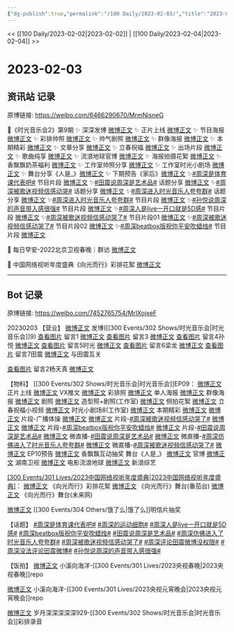 ```yaml
---
{"dg-publish":true,"permalink":"/100 Daily/2023-02-03/","title":"2023-02-03","created":"2023-02-04T18:44:53.000+08:00","updated":"2023-02-26T00:50:22.000+08:00"}
---
```



<< [[100 Daily/2023-02-02\|2023-02-02]] | [[100 Daily/2023-02-04\|2023-02-04]] >>

# 2023-02-03

## 资讯站 记录

原博链接: https://weibo.com/6466290670/MrmNisneG

💫《时光音乐会2》第9期
✨ 深深发博 [微博正文](https://m.weibo.cn/6466290670/4865148864696182)
✨ 正片上线 [微博正文](https://m.weibo.cn/6466290670/4865179277329952)
✨ 节目海报 [微博正文](https://m.weibo.cn/6466290670/4865062990778237)
✨ 彩排帅照 [微博正文](https://m.weibo.cn/6466290670/4865140169901736)
✨ 帅气剧照 [微博正文](https://m.weibo.cn/6466290670/4865033203615182)
✨ 群像海报 [微博正文](https://m.weibo.cn/6466290670/4865138500568662)
✨ 本期精彩 [微博正文](https://m.weibo.cn/6466290670/4865015829761107)
✨ 文章分享 [微博正文](https://m.weibo.cn/6466290670/4865022477472061)
✨ 立春祝福 [微博正文](https://m.weibo.cn/6466290670/4865090714866886)
✨ 出场片段 [微博正文](https://m.weibo.cn/6466290670/4865192499088653)
✨ 歌曲纯享 [微博正文](https://m.weibo.cn/6466290670/4865193735363635)
✨ 流浪地球官博 [微博正文](https://m.weibo.cn/6466290670/4865151293719058)
✨ 海报拍摄花絮 [微博正文](https://m.weibo.cn/6466290670/4865066761715867)
✨ 香飘飘奶茶福利 [微博正文](https://m.weibo.cn/6466290670/4865183636524114)
✨ 工作室帅照分享 [微博正文](https://m.weibo.cn/6466290670/4865182734222911)
✨ 工作室时光小剧场 [微博正文](https://m.weibo.cn/6466290670/4865124979183115)
✨ 舞台分享《人是_》[微博正文](https://m.weibo.cn/6466290670/4865147191430073)
✨ 下期预告《家后》[微博正文](https://m.weibo.cn/6466290670/4865189919332358)
✨[#周深是体育课代表吧#](https://s.weibo.com/weibo?q=%23%E5%91%A8%E6%B7%B1%E6%98%AF%E4%BD%93%E8%82%B2%E8%AF%BE%E4%BB%A3%E8%A1%A8%E5%90%A7%23) 节目片段 [微博正文](https://m.weibo.cn/6466290670/4865003296918826)
✨[#田震说周深是艺术品#](https://s.weibo.com/weibo?q=%23%E7%94%B0%E9%9C%87%E8%AF%B4%E5%91%A8%E6%B7%B1%E6%98%AF%E8%89%BA%E6%9C%AF%E5%93%81%23) 话题分享 [微博正文](https://m.weibo.cn/6466290670/4865148235546978)
✨[#周深被歌迷视频信感动哭#](https://s.weibo.com/weibo?q=%23%E5%91%A8%E6%B7%B1%E8%A2%AB%E6%AD%8C%E8%BF%B7%E8%A7%86%E9%A2%91%E4%BF%A1%E6%84%9F%E5%8A%A8%E5%93%AD%23) 话题分享 [微博正文](https://m.weibo.cn/6466290670/4865149116093077)
✨[#周深进入时光音乐人夸夸群#](https://s.weibo.com/weibo?q=%23%E5%91%A8%E6%B7%B1%E8%BF%9B%E5%85%A5%E6%97%B6%E5%85%89%E9%9F%B3%E4%B9%90%E4%BA%BA%E5%A4%B8%E5%A4%B8%E7%BE%A4%23) 话题分享
[微博正文](https://m.weibo.cn/6466290670/4865148475674125)
✨[#周深进入时光音乐人夸夸群#](https://s.weibo.com/weibo?q=%23%E5%91%A8%E6%B7%B1%E8%BF%9B%E5%85%A5%E6%97%B6%E5%85%89%E9%9F%B3%E4%B9%90%E4%BA%BA%E5%A4%B8%E5%A4%B8%E7%BE%A4%23) 节目片段
[微博正文](https://m.weibo.cn/6466290670/4865151550096541)
✨[#孙悦说周深的声音带入感很强#](https://s.weibo.com/weibo?q=%23%E5%AD%99%E6%82%A6%E8%AF%B4%E5%91%A8%E6%B7%B1%E7%9A%84%E5%A3%B0%E9%9F%B3%E5%B8%A6%E5%85%A5%E6%84%9F%E5%BE%88%E5%BC%BA%23) 节目片段
[微博正文](https://m.weibo.cn/6466290670/4865199125567015)
✨[#周深人是live一开口就是5D感#](https://s.weibo.com/weibo?q=%23%E5%91%A8%E6%B7%B1%E4%BA%BA%E6%98%AFlive%E4%B8%80%E5%BC%80%E5%8F%A3%E5%B0%B1%E6%98%AF5D%E6%84%9F%23) 节目片段
[微博正文](https://m.weibo.cn/6466290670/4865152853215945)
✨[#周深被歌迷视频信感动哭了#](https://s.weibo.com/weibo?q=%23%E5%91%A8%E6%B7%B1%E8%A2%AB%E6%AD%8C%E8%BF%B7%E8%A7%86%E9%A2%91%E4%BF%A1%E6%84%9F%E5%8A%A8%E5%93%AD%E4%BA%86%23) 节目片段01
[微博正文](https://m.weibo.cn/6466290670/4865151771347374)
✨[#周深被歌迷视频信感动哭了#](https://s.weibo.com/weibo?q=%23%E5%91%A8%E6%B7%B1%E8%A2%AB%E6%AD%8C%E8%BF%B7%E8%A7%86%E9%A2%91%E4%BF%A1%E6%84%9F%E5%8A%A8%E5%93%AD%E4%BA%86%23) 节目片段02
[微博正文](https://m.weibo.cn/6466290670/4865180690811635)
✨[#周深beatbox版祝你平安吹蜡烛#](https://s.weibo.com/weibo?q=%23%E5%91%A8%E6%B7%B1beatbox%E7%89%88%E7%A5%9D%E4%BD%A0%E5%B9%B3%E5%AE%89%E5%90%B9%E8%9C%A1%E7%83%9B%23) 节目片段
[微博正文](https://m.weibo.cn/6466290670/4865138895356852)

💫 每日早安-2022北京卫视春晚｜群访
[微博正文](https://m.weibo.cn/6466290670/4864981122155986)

💫 中国网络视听年度盛典《向光而行》彩排花絮
[微博正文](https://m.weibo.cn/6466290670/4865092636377978)

---
## Bot 记录

原博链接: https://weibo.com/7452765754/MrlXojxeF

20230203
【营业】
[微博正文](http://weibo.com/1736988591/MrkKuzwko) 发博([[300 Events/302 Shows/时光音乐会\|时光音乐会]]9)
[查看图片](https://wx1.sinaimg.cn/large/0088n2Pggy1haqo7ntjm8j30u010cjv1.jpg) 留言1 [微博正文](http://weibo.com/1736988591/MqhaKzQtr)
[查看图片](https://wx3.sinaimg.cn/large/0088n2Pggy1haqo8hpjhsj30u0106gpa.jpg) 留言3 [微博正文](http://weibo.com/1736988591/MqhaKzQtr)
[查看图片](https://wx3.sinaimg.cn/large/0088n2Pggy1haqo58sf5wj30u010lwjm.jpg) 留言4孙悦 [微博正文](http://weibo.com/1228131382/Mrl1FgfaL)
[查看图片](https://wx1.sinaimg.cn/large/0088n2Pggy1haqo5datgrj30u01dkdmh.jpg) 留言5时光 [微博正文](http://weibo.com/7703778879/MrkGP9x8E)
[查看图片](https://wx2.sinaimg.cn/large/0088n2Pggy1haqo51e33kj30uj0u078b.jpg) 留言6梁龙 [微博正文](http://weibo.com/7340911441/MrkW1qE1T)
[查看图片](https://wx2.sinaimg.cn/large/0088n2Pggy1haqo4vci0zj30u0135gqs.jpg) 留言7田震 [微博正文](http://weibo.com/1195230942/Mrl7OsmRb)
与田震互关

[查看图片](https://wx3.sinaimg.cn/large/0088n2Pggy1haqo7fhbw0j30yi11nwpe.jpg) 留言2杨天真 [微博正文](http://weibo.com/1644165201/MrhSpx2bQ)

【物料】
[[300 Events/302 Shows/时光音乐会\|时光音乐会]]EP09：
[微博正文](https://weibo.com/7703778879/Mrlic1em5) 正片上线
[微博正文](http://weibo.com/6466290670/MrhwXvlP7) VX推文
[微博正文](http://weibo.com/7478855230/MrktUBOnf) 彩排照
[微博正文](https://weibo.com/7703778879/Mriurh0an) 单人海报
[微博正文](http://weibo.com/7703778879/Mrkmx9pHz) 群像海报
[微博正文](http://weibo.com/7703778879/MrhHJlfZz) 剧照
[微博正文](http://weibo.com/7478855230/MrlFru56F) 造型照+剧照(工作室)
[微博正文](http://weibo.com/5337758780/MriEa6q4Q) 侧拍花絮
[微博正文](https://weibo.com/7703778879/Mrjha6058) 立春祝福小视频
[微博正文](http://weibo.com/7478855230/Mrk5mtMip) 时光小剧场8(工作室)
[微博正文](https://weibo.com/7703778879/MrhjpuJEV) 本期精彩
[微博正文](http://weibo.com/1266269835/MrgHXdrni) [微博正文](https://weibo.com/5883814680/MrgFu8tw7) 片段-广播体操
[微博正文](http://weibo.com/2110705772/MrkId4qBB) [微博正文](http://weibo.com/6525010965/MrkUynKnf) 片段-[#周深被歌迷视频信感动哭了#](https://s.weibo.com/weibo?q=%23%E5%91%A8%E6%B7%B1%E8%A2%AB%E6%AD%8C%E8%BF%B7%E8%A7%86%E9%A2%91%E4%BF%A1%E6%84%9F%E5%8A%A8%E5%93%AD%E4%BA%86%23)
[微博正文](https://weibo.com/2110705772/MrkVTu7rh) [微博正文](https://weibo.com/1867028705/MrklHrI2X) 片段-[#周深beatbox版祝你平安吹蜡烛#](https://s.weibo.com/weibo?q=%23%E5%91%A8%E6%B7%B1beatbox%E7%89%88%E7%A5%9D%E4%BD%A0%E5%B9%B3%E5%AE%89%E5%90%B9%E8%9C%A1%E7%83%9B%23)
[微博正文](https://weibo.com/2110705772/MrkHs7CM3) 片段-[#田震说周深是艺术品#](https://s.weibo.com/weibo?q=%23%E7%94%B0%E9%9C%87%E8%AF%B4%E5%91%A8%E6%B7%B1%E6%98%AF%E8%89%BA%E6%9C%AF%E5%93%81%23)
[微博正文](https://weibo.com/7703778879/MrkKtaoiA) 微直播-[#田震说周深是艺术品#](https://s.weibo.com/weibo?q=%23%E7%94%B0%E9%9C%87%E8%AF%B4%E5%91%A8%E6%B7%B1%E6%98%AF%E8%89%BA%E6%9C%AF%E5%93%81%23)
[微博正文](https://weibo.com/7703778879/MrkKSyXaA) 微直播-[#周深仿佛进入了时光音乐人夸夸群#](https://s.weibo.com/weibo?q=%23%E5%91%A8%E6%B7%B1%E4%BB%BF%E4%BD%9B%E8%BF%9B%E5%85%A5%E4%BA%86%E6%97%B6%E5%85%89%E9%9F%B3%E4%B9%90%E4%BA%BA%E5%A4%B8%E5%A4%B8%E7%BE%A4%23)
[微博正文](https://weibo.com/7703778879/MrkLhm7Hu) 微直播-[#周深被歌迷视频信感动哭了#](https://s.weibo.com/weibo?q=%23%E5%91%A8%E6%B7%B1%E8%A2%AB%E6%AD%8C%E8%BF%B7%E8%A7%86%E9%A2%91%E4%BF%A1%E6%84%9F%E5%8A%A8%E5%93%AD%E4%BA%86%23)
[微博正文](https://weibo.com/7703778879/MrlpbwqGP) EP10预告
[微博正文](http://weibo.com/2373608053/MrloK1BWB) 香飘飘互动抽奖
舞台《人是_》
[微博正文](https://weibo.com/7703778879/MrkFBtvAe) 官博
[微博正文](http://weibo.com/1638629382/MrkQzkNN4) 湖南卫视
[微博正文](http://weibo.com/6436669966/MrkLCjNOS) 电影流浪地球
[微博正文](https://weibo.com/1878335471/MrkKH0pLU) 新浪综艺

[[300 Events/301 Lives/2023中国网络视听年度盛典\|2023中国网络视听年度盛典]](续)：
[微博正文](https://weibo.com/7408066931/Mrj9xDzyU) 《向光而行》彩排花絮
[微博正文](http://weibo.com/1767910704/Mrlk3BEer) 《向光而行》舞台(番茄台)
[微博正文](https://weibo.com/2409482243/MrbPDvZVy) 《向光而行》舞台(未来网)

[微博正文](http://weibo.com/1282440983/MrlERr5Hm) [[300 Events/304 Others/饿了么\|饿了么]]明信片抽奖

【话题】
[#周深是体育课代表吧#](https://s.weibo.com/weibo?q=%23%E5%91%A8%E6%B7%B1%E6%98%AF%E4%BD%93%E8%82%B2%E8%AF%BE%E4%BB%A3%E8%A1%A8%E5%90%A7%23)
[#周深的运动细胞#](https://s.weibo.com/weibo?q=%23%E5%91%A8%E6%B7%B1%E7%9A%84%E8%BF%90%E5%8A%A8%E7%BB%86%E8%83%9E%23)
[#周深人是live一开口就是5D感#](https://s.weibo.com/weibo?q=%23%E5%91%A8%E6%B7%B1%E4%BA%BA%E6%98%AFlive%E4%B8%80%E5%BC%80%E5%8F%A3%E5%B0%B1%E6%98%AF5D%E6%84%9F%23)
[#周深beatbox版祝你平安吹蜡烛#](https://s.weibo.com/weibo?q=%23%E5%91%A8%E6%B7%B1beatbox%E7%89%88%E7%A5%9D%E4%BD%A0%E5%B9%B3%E5%AE%89%E5%90%B9%E8%9C%A1%E7%83%9B%23)
[#田震说周深是艺术品#](https://s.weibo.com/weibo?q=%23%E7%94%B0%E9%9C%87%E8%AF%B4%E5%91%A8%E6%B7%B1%E6%98%AF%E8%89%BA%E6%9C%AF%E5%93%81%23)
[#周深仿佛进入了时光音乐人夸夸群#](https://s.weibo.com/weibo?q=%23%E5%91%A8%E6%B7%B1%E4%BB%BF%E4%BD%9B%E8%BF%9B%E5%85%A5%E4%BA%86%E6%97%B6%E5%85%89%E9%9F%B3%E4%B9%90%E4%BA%BA%E5%A4%B8%E5%A4%B8%E7%BE%A4%23)
[#周深被歌迷视频信感动哭了#](https://s.weibo.com/weibo?q=%23%E5%91%A8%E6%B7%B1%E8%A2%AB%E6%AD%8C%E8%BF%B7%E8%A7%86%E9%A2%91%E4%BF%A1%E6%84%9F%E5%8A%A8%E5%93%AD%E4%BA%86%23)
[#周深评论田震微博没权限#](https://s.weibo.com/weibo?q=%23%E5%91%A8%E6%B7%B1%E8%AF%84%E8%AE%BA%E7%94%B0%E9%9C%87%E5%BE%AE%E5%8D%9A%E6%B2%A1%E6%9D%83%E9%99%90%23)
[#周深没法评论田震微博#](https://s.weibo.com/weibo?q=%23%E5%91%A8%E6%B7%B1%E6%B2%A1%E6%B3%95%E8%AF%84%E8%AE%BA%E7%94%B0%E9%9C%87%E5%BE%AE%E5%8D%9A%23)
[#孙悦说周深的声音带入感很强#](https://s.weibo.com/weibo?q=%23%E5%AD%99%E6%82%A6%E8%AF%B4%E5%91%A8%E6%B7%B1%E7%9A%84%E5%A3%B0%E9%9F%B3%E5%B8%A6%E5%85%A5%E6%84%9F%E5%BE%88%E5%BC%BA%23)

【饭拍】
[微博正文](http://weibo.com/5700140249/MrdzTjlBf) 小溪向海洋-[[300 Events/301 Lives/2023央视春晚\|2023央视春晚]]repo

[微博正文](http://weibo.com/5700140249/MrgIxuIsz) 小溪向海洋-[[300 Events/301 Lives/2023央视元宵晚会\|2023央视元宵晚会]]repo

[微博正文](http://weibo.com/1600184310/MrkLp7CYG) 岁月深深深深深929-[[300 Events/302 Shows/时光音乐会\|时光音乐会]]彩排录音
